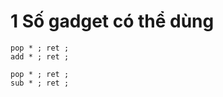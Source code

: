 # 1 Số gadget có thể dùng

```
pop * ; ret ; 
add * ; ret ;
```

```
pop * ; ret ; 
sub * ; ret ;
```
